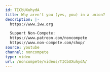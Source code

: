 ```yaml
---
id: TICbUXuhydA
title: Why aren't you (yes, you) in a union?
description: |-
  https://www.iww.org

  Support Non-Compete:
  https://www.patreon.com/noncompete
  https://www.non-compete.com/shop/
source: youtube
channel: noncompete
type: video
url: /noncompete/videos/TICbUXuhydA/
---
```

